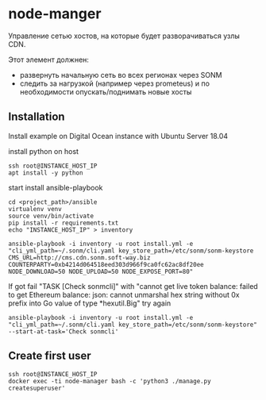 # node-manger
Управление сетью хостов, на которые будет разворачиваться узлы CDN. 

Этот элемент должнен:
 - развернуть начальную сеть во всех регионах через SONM
 - следить за нагрузкой (например через prometeus) и по необходимости опускать/поднимать новые хосты


## Installation
Install example on Digital Ocean instance with Ubuntu Server 18.04

install python on host
```
ssh root@INSTANCE_HOST_IP
apt install -y python
```

start install ansible-playbook
```
cd <project_path>/ansible
virtualenv venv
source venv/bin/activate
pip install -r requirements.txt
echo "INSTANCE_HOST_IP" > inventory

ansible-playbook -i inventory -u root install.yml -e "cli_yml_path=~/.sonm/cli.yaml key_store_path=/etc/sonm/sonm-keystore CMS_URL=http://cms.cdn.sonm.soft-way.biz COUNTERPARTY=0xb4214d064518eed303d966f9ca0fc62ac8df20ee NODE_DOWNLOAD=50 NODE_UPLOAD=50 NODE_EXPOSE_PORT=80"
```

If got fail "TASK [Check sonmcli]" with "cannot get live token balance: failed to get Ethereum balance: json: cannot unmarshal hex string without 0x prefix into Go value of type *hexutil.Big"
try again
```
ansible-playbook -i inventory -u root install.yml -e "cli_yml_path=~/.sonm/cli.yaml key_store_path=/etc/sonm/sonm-keystore" --start-at-task='Check sonmcli'
```

## Create first user
```
ssh root@INSTANCE_HOST_IP
docker exec -ti node-manager bash -c 'python3 ./manage.py createsuperuser'
```